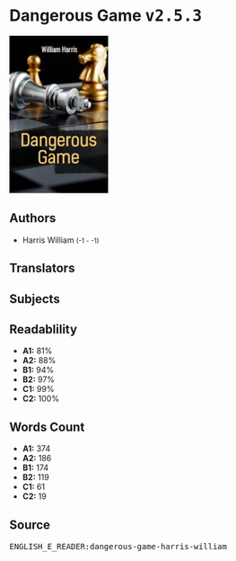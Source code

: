 # Dangerous Game <kbd>v2.5.3</kbd>

![](./cover.medium.jpg "")

## Authors


 - Harris William <small>(-1 - -1)</small>

## Translators



## Subjects



## Readablility


 - **A1:** 81%
 - **A2:** 88%
 - **B1:** 94%
 - **B2:** 97%
 - **C1:** 99%
 - **C2:** 100%

## Words Count


 - **A1:** 374
 - **A2:** 186
 - **B1:** 174
 - **B2:** 119
 - **C1:** 61
 - **C2:** 19

## Source


<kbd>ENGLISH_E_READER:dangerous-game-harris-william</kbd>
